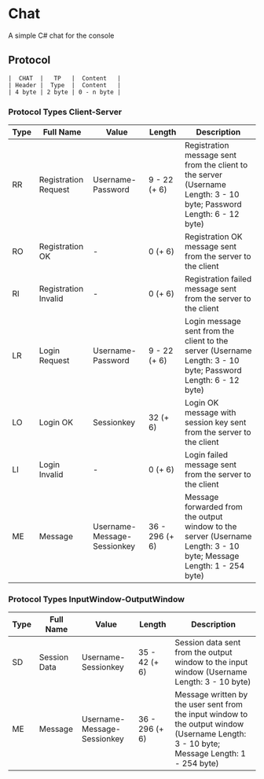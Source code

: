 # Chat
A simple C# chat for the console

## Protocol
```
|  CHAT  |   TP   |  Content   |
| Header |  Type  |  Content   |
| 4 byte | 2 byte | 0 - n byte |
```

### Protocol Types Client-Server

| Type | Full Name | Value | Length | Description |
| ---- | --------- | ----- | ------ | ----------- |
| RR | Registration Request | Username-Password | 9 - 22 (+ 6) | Registration message sent from the client to the server (Username Length: 3 - 10 byte; Password Length: 6 - 12 byte) |
| RO | Registration OK | - | 0 (+ 6) | Registration OK message sent from the server to the client |
| RI | Registration Invalid | - | 0 (+ 6) | Registration failed message sent from the server to the client |
| LR | Login Request | Username-Password | 9 - 22 (+ 6) | Login message sent from the client to the server (Username Length: 3 - 10 byte; Password Length: 6 - 12 byte) |
| LO | Login OK | Sessionkey | 32 (+ 6) | Login OK message with session key sent from the server to the client |
| LI | Login Invalid | - | 0 (+ 6) | Login failed message sent from the server to the client |
| ME | Message | Username-Message-Sessionkey | 36 - 296 (+ 6) | Message forwarded from the output window to the server (Username Length: 3 - 10 byte; Message Length: 1 - 254 byte) |

### Protocol Types InputWindow-OutputWindow

| Type | Full Name | Value | Length | Description |
| ---- | --------- | ----- | ------ | ----------- |
| SD | Session Data | Username-Sessionkey | 35 - 42 (+ 6) | Session data sent from the output window to the input window (Username Length: 3 - 10 byte) |
| ME | Message | Username-Message-Sessionkey | 36 - 296 (+ 6) | Message written by the user sent from the input window to the output window (Username Length: 3 - 10 byte; Message Length: 1 - 254 byte) |
